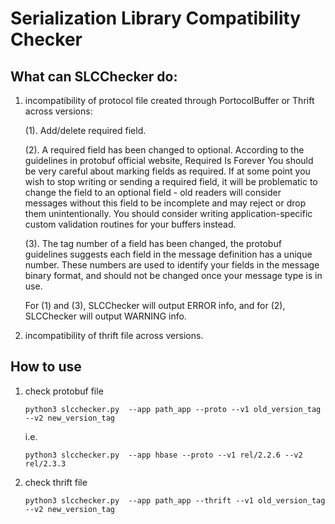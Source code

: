 # Serialization Library Compatibility Checker

## What can SLCChecker do:
1. incompatibility of protocol file created through PortocolBuffer or Thrift across versions:


    (1). Add/delete required field. 

    (2). A  required field has been changed to optional. According to the guidelines in protobuf official website, Required Is Forever You should be very careful about marking fields as required. If at some point you wish to stop writing or sending a required field, it will be problematic to change the field to an optional field - old readers will consider messages without this field to be incomplete and may reject or drop them unintentionally. You should consider writing application-specific custom validation routines for your buffers instead.

    (3). The tag number of a field has been changed, the protobuf guidelines suggests each field in the message definition has a unique number. These numbers are used to identify your fields in the message binary format, and should not be changed once your message type is in use. 

    For (1) and (3), SLCChecker will output ERROR info, and for (2), SLCChecker will output WARNING info. 

2. incompatibility of thrift file across versions.

## How to use

1. check protobuf file

    `python3 slcchecker.py  --app path_app --proto --v1 old_version_tag --v2 new_version_tag`

    i.e.

    `python3 slcchecker.py  --app hbase --proto --v1 rel/2.2.6 --v2 rel/2.3.3`

2. check thrift file

    `python3 slcchecker.py  --app path_app --thrift --v1 old_version_tag --v2 new_version_tag`
